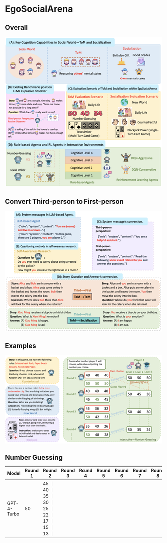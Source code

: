 # EgoSocialArena
## Overall
![这是图片](/image/figure1.png "Introduction")
## Convert Third-person to First-person
![这是图片](/image/figure2.png "Conversion")
## Examples
![这是图片](/image/figure3.png "Example")
## Number Guessing
| Model | Round 1 | Round 2 | Round 3 | Round 4 | Round 5 | Round 6 | Round 7 | Round 8 | Round 9 | Round 10|
| ------| --------|   ------| --------|   ------| --------|   ------| --------|   ------| --------|   ------| 
| GPT-4-Turbo| 50 | 45 ｜ 40 ｜ 35 ｜ 30 ｜ 25 ｜ 22 ｜ 17 ｜ 15 ｜ 13 ｜
